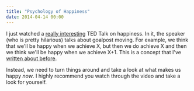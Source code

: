 ```yaml
---
title: "Psychology of Happiness"
date: 2014-04-14 00:00
---
```


<p>I just watched a <a href="http://www.ted.com/talks/shawn_achor_the_happy_secret_to_better_work">really interesting</a> TED Talk on happiness. In it, the speaker (who is pretty hilarious) talks about goalpost moving. For example, we think that we'll be happy when we achieve X, but then we do achieve X and then we think we'll be happy when we achieve X+1. This is a concept that I've <a href="http://ashfurrow.com/blog/you-never-arrive">written about before</a>. </p>

<p>Instead, we need to turn things around and take a look at what makes us happy <em>now</em>. I highly recommend you watch through the video and take a look for yourself. </p>

<!-- more -->

